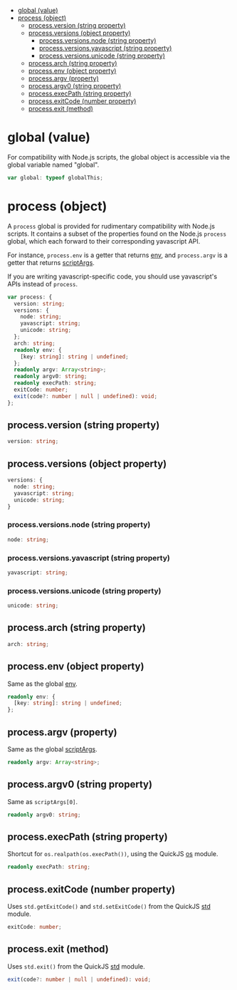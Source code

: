 - [global (value)](#global-value)
- [process (object)](#process-object)
  - [process.version (string property)](#processversion-string-property)
  - [process.versions (object property)](#processversions-object-property)
    - [process.versions.node (string property)](#processversionsnode-string-property)
    - [process.versions.yavascript (string property)](#processversionsyavascript-string-property)
    - [process.versions.unicode (string property)](#processversionsunicode-string-property)
  - [process.arch (string property)](#processarch-string-property)
  - [process.env (object property)](#processenv-object-property)
  - [process.argv (property)](#processargv-property)
  - [process.argv0 (string property)](#processargv0-string-property)
  - [process.execPath (string property)](#processexecpath-string-property)
  - [process.exitCode (number property)](#processexitcode-number-property)
  - [process.exit (method)](#processexit-method)

# global (value)

For compatibility with Node.js scripts, the global object is accessible via
the global variable named "global".

```ts
var global: typeof globalThis;
```

# process (object)

A `process` global is provided for rudimentary compatibility with Node.js
scripts. It contains a subset of the properties found on the Node.js
`process` global, which each forward to their corresponding yavascript API.

For instance, `process.env` is a getter that returns [env](/meta/generated-docs/env.md#env-object), and
`process.argv` is a getter that returns [scriptArgs](/meta/generated-docs/libc.md#scriptargs-value).

If you are writing yavascript-specific code, you should use yavascript's APIs
instead of `process`.

```ts
var process: {
  version: string;
  versions: {
    node: string;
    yavascript: string;
    unicode: string;
  };
  arch: string;
  readonly env: {
    [key: string]: string | undefined;
  };
  readonly argv: Array<string>;
  readonly argv0: string;
  readonly execPath: string;
  exitCode: number;
  exit(code?: number | null | undefined): void;
};
```

## process.version (string property)

```ts
version: string;
```

## process.versions (object property)

```ts
versions: {
  node: string;
  yavascript: string;
  unicode: string;
}
```

### process.versions.node (string property)

```ts
node: string;
```

### process.versions.yavascript (string property)

```ts
yavascript: string;
```

### process.versions.unicode (string property)

```ts
unicode: string;
```

## process.arch (string property)

```ts
arch: string;
```

## process.env (object property)

Same as the global [env](/meta/generated-docs/env.md#env-object).

```ts
readonly env: {
  [key: string]: string | undefined;
};
```

## process.argv (property)

Same as the global [scriptArgs](/meta/generated-docs/libc.md#scriptargs-value).

```ts
readonly argv: Array<string>;
```

## process.argv0 (string property)

Same as `scriptArgs[0]`.

```ts
readonly argv0: string;
```

## process.execPath (string property)

Shortcut for `os.realpath(os.execPath())`, using the QuickJS [os](/meta/generated-docs/libc.md#quickjsos-namespace)
module.

```ts
readonly execPath: string;
```

## process.exitCode (number property)

Uses `std.getExitCode()` and `std.setExitCode()` from the QuickJS
[std](/meta/generated-docs/libc.md#quickjsstd-namespace) module.

```ts
exitCode: number;
```

## process.exit (method)

Uses `std.exit()` from the QuickJS [std](/meta/generated-docs/libc.md#quickjsstd-namespace) module.

```ts
exit(code?: number | null | undefined): void;
```
